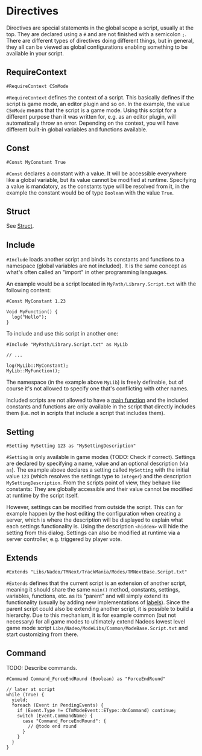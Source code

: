 # Directives
Directives are special statements in the global scope a script, usually at the top. They are declared using a `#` and are not finished with a semicolon `;`. There are different types of directives doing different things, but in general, they all can be viewed as global configurations enabling something to be available in your script.

## RequireContext

```ManiaScript
#RequireContext CSmMode
```

`#RequireContext` defines the context of a script. This basically defines if the script is game mode, an editor plugin and so on. In the example, the value `CSmMode` means that the script is a game mode. Using this script for a different purpose than it was written for, e.g. as an editor plugin, will automatically throw an error. Depending on the context, you will have different built-in global variables and functions available.

## Const

```ManiaScript
#Const MyConstant True
```

`#Const` declares a constant with a value. It will be accessible everywhere like a global variable, but its value cannot be modified at runtime. Specifying a value is mandatory, as the constants type will be resolved from it, in the example the constant would be of type `Boolean` with the value `True`.

## Struct

See [Struct](/basics/types.html#struct).

## Include
`#Include` loads another script and binds its constants and functions to a namespace (global variables are not included). It is the same concept as what's often called an "import" in other programming languages.

An example would be a script located in `MyPath/Library.Script.txt` with the following content:

```ManiaScript
#Const MyConstant 1.23

Void MyFunction() {
  log("Hello");
}
```

To include and use this script in another one:

```ManiaScript
#Include "MyPath/Library.Script.txt" as MyLib

// ...

log(MyLib::MyConstant);
MyLib::MyFunction();
```

The namespace (in the example above `MyLib`) is freely definable, but of course it's not allowed to specify one that's conflicting with other names.

Included scripts are not allowed to have a [main function](/basics/functions.html#main) and the included constants and functions are only available in the script that directly includes them (i.e. not in scripts that include a script that includes them).

## Setting

```ManiaScript
#Setting MySetting 123 as "MySettingDescription"
```

`#Setting` is only available in game modes (TODO: Check if correct). Settings are declared by specifying a name, value and an optional description (via `as`). The example above declares a setting called `MySetting` with the initial value `123` (which resolves the settings type to `Integer`) and the description `MySettingDescription`. From the scripts point of view, they behave like constants: They are globally accessible and their value cannot be modified at runtime by the script itself.

However, settings can be modified from outside the script. This can for example happen by the host editing the configuration when creating a server, which is where the description will be displayed to explain what each settings functionality is. Using the description `<hidden>` will hide the setting from this dialog. Settings can also be modified at runtime via a server controller, e.g. triggered by player vote.

## Extends

```ManiaScript
#Extends "Libs/Nadeo/TMNext/TrackMania/Modes/TMNextBase.Script.txt"
```

`#Extends` defines that the current script is an extension of another script, meaning it should share the same `main()` method, constants, settings, variables, functions, etc. as its "parent" and will simply extend its functionality (usually by adding new implementations of [labels](/advanced/labels.html)). Since the parent script could also be extending another script, it is possible to build a hierarchy. Due to this mechanism, it is for example common (but not necessary) for all game modes to ultimately extend Nadeos lowest level game mode script `Libs/Nadeo/ModeLibs/Common/ModeBase.Script.txt` and start customizing from there.

## Command
TODO: Describe commands.

```ManiaScript
#Command Command_ForceEndRound (Boolean) as "ForceEndRound"

// later at script
while (True) {
  yield;
  foreach (Event in PendingEvents) {
    if (Event.Type != CTmModeEvent::EType::OnCommand) continue;
    switch (Event.CommandName) {
      case "Command_ForceEndRound": {
        // @todo end round
      }
    }
  }
}
```
